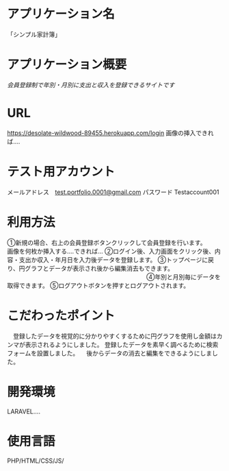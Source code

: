 # アプリケーション名
 
「シンプル家計簿」  

 # アプリケーション概要  
 
*会員登録制で年別・月別に支出と収入を登録できるサイトです*  
 
# URL  
 
  https://desolate-wildwood-89455.herokuapp.com/login 画像の挿入できれば....
 
# テスト用アカウント
 
メールアドレス　test.portfolio.0001@gmail.com
パスワード Testaccount001
 
# 利用方法
 
 ①新規の場合、右上の会員登録ボタンクリックして会員登録を行います。　　　画像を何枚か挿入する....できれば...
 ②ログイン後、入力画面をクリック後、内容・支出か収入・年月日を入力後データを登録します。
 ③トップページに戻り、円グラフとデータが表示され後から編集消去もできます。          　　　　　　　　　　　　　　　　　　　　　　　
 ④年別と月別毎にデータを取得できます。
 ⑤ログアウトボタンを押すとログアウトされます。

# こだわったポイント
 
　登録したデータを視覚的に分かりやすくするために円グラフを使用し金額はカンマが表示されるようにしました。
  登録したデータを素早く調べるために検索フォームを設置しました。
　後からデータの消去と編集をできるようにしました。
　
 
# 開発環境
 
LARAVEL....
 

# 使用言語
 
PHP/HTML/CSS/JS/
